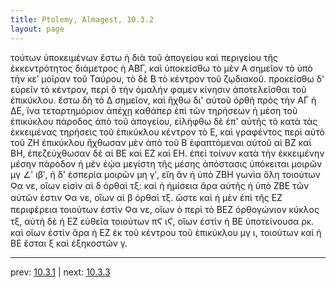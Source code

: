 ```yaml
---
title: Ptolemy, Almagest, 10.3.2
layout: page
---
```


τούτων ὑποκειμένων ἔστω ἡ διὰ τοῦ ἀπογείου καὶ περιγείου τῆς ἐκκεντρότητος διάμετρος ἡ ΑΒΓ, καὶ ὑποκείσθω τὸ μὲν Α σημεῖον τὸ ὑπὸ τὴν κεʹ μοῖραν τοῦ Ταύρου, τὸ δὲ Β τὸ κέντρον τοῦ ζῳδιακοῦ. προκείσθω δ' εὑρεῖν τὸ κέντρον, περὶ ὃ τὴν ὁμαλήν φαμεν κίνησιν ἀποτελεῖσθαι τοῦ ἐπικύκλου. ἔστω δὴ τὸ Δ σημεῖον, καὶ ἤχθω δι' αὐτοῦ ὀρθὴ πρὸς τὴν ΑΓ ἡ ΔΕ, ἵνα τεταρτημόριον ἀπέχῃ καθάπερ ἐπὶ τῶν τηρήσεων ἡ μέση τοῦ ἐπικύκλου πάροδος ἀπὸ τοῦ ἀπογείου, εἰλήφθω δὲ ἐπ' αὐτῆς τὸ κατὰ τὰς ἐκκειμένας τηρήσεις τοῦ ἐπικύκλου κέντρον τὸ Ε, καὶ γραφέντος περὶ αὐτὸ τοῦ ΖΗ ἐπικύκλου ἤχθωσαν μὲν ἀπὸ τοῦ Β ἐφαπτόμεναι αὐτοῦ αἱ ΒΖ καὶ ΒΗ, ἐπεζεύχθωσαν δὲ αἱ ΒΕ καὶ ΕΖ καὶ ΕΗ. ἐπεὶ τοίνυν κατὰ τὴν ἐκκειμένην μέσην πάροδον ἡ μὲν ἑῴα μεγίστη τῆς μέσης ἀπόστασις ὑπόκειται μοιρῶν μγ ∠ʹ ιβʹ, ἡ δ' ἑσπερία μοιρῶν μη γʹ, εἴη ἂν ἡ ὑπὸ ΖΒΗ γωνία ὅλη τοιούτων Ϙα νε, οἵων εἰσὶν αἱ δ ὀρθαὶ τξ: καὶ ἡ ἡμίσεια ἄρα αὐτῆς ἡ ὑπὸ ΖΒΕ τῶν αὐτῶν ἐστιν Ϙα νε, οἵων αἱ β ὀρθαὶ τξ. ὥστε καὶ ἡ μὲν ἐπὶ τῆς ΕΖ περιφέρεια τοιούτων ἐστὶν Ϙα νε, οἵων ὁ περὶ τὸ ΒΕΖ ὀρθογώνιον κύκλος τξ, αὐτὴ δὲ ἡ ΕΖ εὐθεῖα τοιούτων πϚ ιϚ, οἵων ἐστὶν ἡ ΒΕ ὑποτείνουσα ρκ. καὶ οἵων ἐστὶν ἄρα ἡ ΕΖ ἐκ τοῦ κέντρου τοῦ ἐπικύκλου μγ ι, τοιούτων καὶ ἡ ΒΕ ἔσται ξ καὶ ἑξηκοστῶν γ. 

---

prev: [10.3.1](../10.3.1/) | next: [10.3.3](../10.3.3/)

